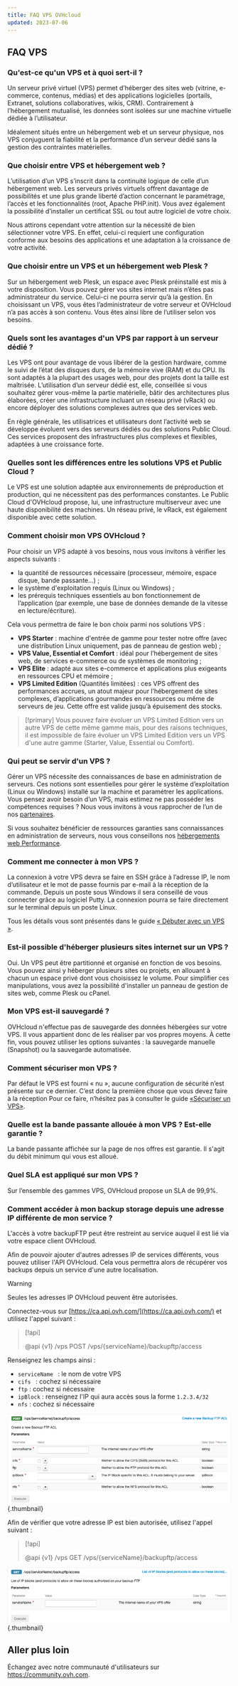 ```yaml
---
title: FAQ VPS OVHcloud
updated: 2023-07-06
---
```


## FAQ VPS

### Qu'est-ce qu'un VPS et à quoi sert-il ?

Un serveur privé virtuel (VPS) permet d’héberger des sites web (vitrine, e-commerce, contenus, médias) et des applications logicielles (portails, Extranet, solutions collaboratives, wikis, CRM). Contrairement à l’hébergement mutualisé, les données sont isolées sur une machine virtuelle dédiée à l’utilisateur.

Idéalement situés entre un hébergement web et un serveur physique, nos VPS conjuguent la fiabilité et la performance d’un serveur dédié sans la gestion des contraintes matérielles.

### Que choisir entre VPS et hébergement web ?

L’utilisation d’un VPS s’inscrit dans la continuité logique de celle d’un hébergement web. Les serveurs privés virtuels offrent davantage de possibilités et une plus grande liberté d’action concernant le paramétrage, l’accès et les fonctionnalités (root, Apache PHP.init). Vous avez également la possibilité d’installer un certificat SSL ou tout autre logiciel de votre choix.

Nous attirons cependant votre attention sur la nécessité de bien sélectionner votre VPS. En effet, celui-ci requiert une configuration conforme aux besoins des applications et une adaptation à la croissance de votre activité.

### Que choisir entre un VPS et un hébergement web Plesk ?

Sur un hébergement web Plesk, un espace avec Plesk préinstallé est mis à votre disposition. Vous pouvez gérer vos sites internet mais n’êtes pas administrateur du service. Celui-ci ne pourra servir qu’à la gestion.
En choisissant un VPS, vous êtes l’administrateur de votre serveur et OVHcloud n’a pas accès à son contenu. Vous êtes ainsi libre de l’utiliser selon vos besoins.

### Quels sont les avantages d'un VPS par rapport à un serveur dédié ?

Les VPS ont pour avantage de vous libérer de la gestion hardware, comme le suivi de l’état des disques durs, de la mémoire vive (RAM) et du CPU. Ils sont adaptés à la plupart des usages web, pour des projets dont la taille est maîtrisée.
L’utilisation d’un serveur dédié est, elle, conseillée si vous souhaitez gérer vous-même la partie matérielle, bâtir des architectures plus élaborées, créer une infrastructure incluant un réseau privé (vRack) ou encore déployer des solutions complexes autres que des services web.

En règle générale, les utilisatrices et utilisateurs dont l’activité web se développe évoluent vers des serveurs dédiés ou des solutions Public Cloud. Ces services proposent des infrastructures plus complexes et flexibles, adaptées à une croissance forte.

### Quelles sont les différences entre les solutions VPS et Public Cloud ?

Le VPS est une solution adaptée aux environnements de préproduction et production, qui ne nécessitent pas des performances constantes.
Le Public Cloud d'OVHcloud propose, lui, une infrastructure multiserveur avec une haute disponibilité des machines. Un réseau privé, le vRack, est également disponible avec cette solution.

### Comment choisir mon VPS OVHcloud ?

Pour choisir un VPS adapté à vos besoins, nous vous invitons à vérifier les aspects suivants :

- la quantité de ressources nécessaire (processeur, mémoire, espace disque, bande passante…) ;
- le système d'exploitation requis (Linux ou Windows) ;
- les prérequis techniques essentiels au bon fonctionnement de l’application (par exemple, une base de données demande de la vitesse en lecture/écriture).

Cela vous permettra de faire le bon choix parmi nos solutions VPS :

- **VPS Starter** : machine d'entrée de gamme pour tester notre offre (avec une distribution Linux uniquement, pas de panneau de gestion web) ;
- **VPS Value, Essential et Comfort** : idéal pour l’hébergement de sites web, de services e-commerce ou de systèmes de monitoring ;
- **VPS Elite** : adapté aux sites e-commerce et applications plus exigeants en ressources CPU et mémoire ;
- **VPS Limited Edition** (Quantités limitées) : ces VPS offrent des performances accrues, un atout majeur pour l’hébergement de sites complexes, d’applications gourmandes en ressources ou même de serveurs de jeu. Cette offre est valide jusqu’à épuisement des stocks.

> [!primary]
> Vous pouvez faire évoluer un VPS Limited Edition vers un autre VPS de cette même gamme mais, pour des raisons techniques, il est impossible de faire évoluer un VPS Limited Edition vers un VPS d'une autre gamme (Starter, Value, Essential ou Comfort).

### Qui peut se servir d'un VPS ?

Gérer un VPS nécessite des connaissances de base en administration de serveurs. Ces notions sont essentielles pour gérer le système d’exploitation (Linux ou Windows) installé sur la machine et paramétrer les applications. Vous pensez avoir besoin d’un VPS, mais estimez ne pas posséder les compétences requises ? Nous vous invitons à vous rapprocher de l’un de nos [partenaires](https://marketplace.ovhcloud.com/). 

Si vous souhaitez bénéficier de ressources garanties sans connaissances en administration de serveurs, nous vous conseillons nos [hébergements web Performance](https://www.ovh.com/fr/hebergement-web/hebergement-performance.xml).

### Comment me connecter à mon VPS ?

La connexion à votre VPS devra se faire en SSH grâce à l’adresse IP, le nom d’utilisateur et le mot de passe fournis par e-mail à la réception de la commande.
Depuis un poste sous Windows il sera conseillé de vous connecter grâce au logiciel Putty. La connexion pourra se faire directement sur le terminal depuis un poste Linux.

Tous les détails vous sont présentés dans le guide [« Débuter avec un VPS »](/pages/bare_metal_cloud/virtual_private_servers/starting_with_a_vps).

### Est-il possible d'héberger plusieurs sites internet sur un VPS ?

Oui. Un VPS peut être partitionné et organisé en fonction de vos besoins. Vous pouvez ainsi y héberger plusieurs sites ou projets, en allouant à chacun un espace privé dont vous choisissez le volume. Pour simplifier ces manipulations, vous avez la possibilité d'installer un panneau de gestion de sites web, comme Plesk ou cPanel.

### Mon VPS est-il sauvegardé ?

OVHcloud n'effectue pas de sauvegarde des données hébergées sur votre VPS. Il vous appartient donc de les réaliser par vos propres moyens.
À cette fin, vous pouvez utiliser les options suivantes : la sauvegarde manuelle (Snapshot) ou la sauvegarde automatisée.

### Comment sécuriser mon VPS ?

Par défaut le VPS est fourni « nu », aucune configuration de sécurité n’est présente sur ce dernier. C’est donc la première chose que vous devez faire à la réception
Pour ce faire, n’hésitez pas à consulter le guide [«Sécuriser un VPS»](/pages/bare_metal_cloud/virtual_private_servers/secure_your_vps).

### Quelle est la bande passante allouée à mon VPS ? Est-elle garantie ?

La bande passante affichée sur la page de nos offres est garantie. Il s'agit du débit minimum qui vous est alloué.

### Quel SLA est appliqué sur mon VPS ?

Sur l’ensemble des gammes VPS, OVHcloud propose un SLA de 99,9%.

### Comment accéder à mon backup storage depuis une adresse IP différente de mon service ? <a name="backupstorage"></a>

L'accès à votre backupFTP peut être restreint au service auquel il est lié via votre espace client OVHcloud.

Afin de pouvoir ajouter d'autres adresses IP de services différents, vous pouvez utiliser l'API OVHcloud.
Cela vous permettra alors de récupérer vos backups depuis un service d'une autre localisation.

> [!warning]
> Seules les adresses IP OVHcloud peuvent être autorisées.
>

Connectez-vous sur [https://ca.api.ovh.com/](https://ca.api.ovh.com/) et utilisez l'appel suivant :

> [!api]
>
> @api {v1} /vps POST /vps/{serviceName}/backupftp/access
>

Renseignez les champs ainsi :

- `serviceName ` : le nom de votre VPS
- `cifs ` : cochez si nécessaire
- `ftp` : cochez si nécessaire
- `ipBlock` : renseignez l'IP qui aura accès sous la forme `1.2.3.4/32`
- `nfs` : cochez si nécessaire

![post api](images/post-api.png){.thumbnail}

Afin de vérifier que votre adresse IP est bien autorisée, utilisez l'appel suivant :

> [!api]
>
> @api {v1} /vps GET /vps/{serviceName}/backupftp/access
>

![get api](images/get-api.png){.thumbnail}

## Aller plus loin

Échangez avec notre communauté d'utilisateurs sur <https://community.ovh.com>.
